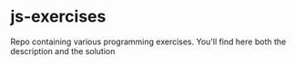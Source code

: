 # js-exercises
Repo containing various programming exercises. You'll find here both the description and the solution
